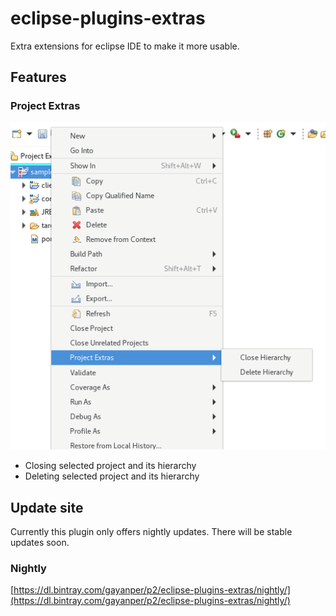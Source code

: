 # eclipse-plugins-extras
Extra extensions for eclipse IDE to make it more usable.

## Features
### Project Extras
![](./project-extras.png)
- Closing selected project and its hierarchy 
- Deleting selected project and its hierarchy 

## Update site
Currently this plugin only offers nightly updates. There will be stable updates soon.
### Nightly
[https://dl.bintray.com/gayanper/p2/eclipse-plugins-extras/nightly/](https://dl.bintray.com/gayanper/p2/eclipse-plugins-extras/nightly/)
